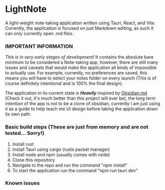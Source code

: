 # LightNote
A light-weight note-taking application written using Tauri, React, and Vite.
Currently, the application is focused on just Markdown editing, as such it can only currently open .md files.

### IMPORTANT INFORMATION
*This is in very early stages of development!*
It contains the absolute bare minimum to be considered a Note-taking app, however, there are still many issues and caveats that would make the application all kinds of impossible to actually use. For example, currently, no preferences are saved, this means you will have to select your notes folder on every launch (This is of course definitely intentional and is 100% the final design).

The application in its current state is ***Heavily*** inspired by [Obsidian.md](https://obsidian.md/) (Check it out, it's much better than this project will ever be), the long term intention of the app is not to be a clone of obsidian, currently I am just using it as a guide to help teach me UI design before taking the application down its own path.


### Basic build steps (These are just from memory and are not tested... Sorry!)
1. Install rust 
2. Install Tauri using cargo (rusts packet manager) 
3. Install node and npm (usually comes with node)
4. Clone this repository 
5. Navigate to the repo and run the command "npm install"
6. To start the application run the command "npm run tauri dev"



### Known issues
